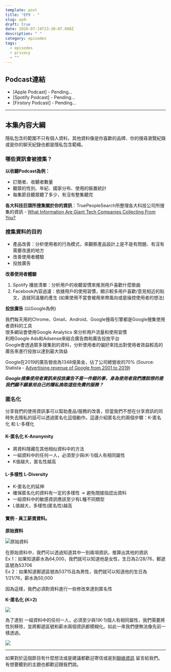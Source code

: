 ```yaml
---
template: post
title: "EP9 - "
slug: ep9-
draft: true
date: 2020-07-19T23:30:07.698Z
description: " "
category: episodes
tags:
  - episodes
  - privacy
  - ""
---
```

## Podcast連結

* \[Apple Podcast] - Pending...
* \[Spotify Podcast] - Pending...
* \[Firstory Podcast] - Pending...

- - -

## 本集內容大綱

隱私包含的範圍不只有個人資料，其他資料像是你喜歡的品牌、你的搜尋瀏覽紀錄或是你的聊天紀錄也都是隱私包含範疇。

### 哪些資訊會被搜集？

**以收聽Podcast為例：**

* 訂閱者、收聽者數量
* 聽眾的性別、年紀、國家分布、使用的裝置統計
* 每集節目聽眾聽了多少，有沒有整集聽完

**各大科技巨頭所搜集關於你的資訊**：TruePeopleSearch所整理各大科技公司所搜集的資訊 - [What Information Are Giant Tech Companies Collecting From You?](https://www.truepeoplesearch.com/insights/info-tech-companies-collecting-from-you)

### 搜集資料的目的

* 產品改善：分析使用者的行為模式，來觀察產品設計上是不是有問題、有沒有需要改進的地方
* 改善使用者體驗
* 投放廣告

**改善使用者體驗**

1. Spotify 播放清單：分析用戶的收聽習慣來推測用戶喜歡什麼歌曲
2. Facebook內容過濾：依據用戶的使用習慣，顯示較多用戶喜歡/意見相近的貼文，造就同溫層的產生 (如果使用不當會被用來帶風向或是操控使用者的想法)

**投放廣告** (以Google為例)

我們每天用的Chrome、Gmail、Android、Google搜尋引擎都是Google搜集使用者資料的工具\
很多網站會使用Google Analytics 來分析用戶流量和使用習慣\
利用Google Ads和Adsense來結合廣告商和廣告投放平台\
Google會透過眾多搜集到的資料，分析使用者的偏好來找出對使用者效益較高的廣告來進行投放以達到最大效益

Google在2019的廣告營收為1348億美金，佔了公司總營收的70% (Source: Statista - [Advertising revenue of Google from 2001 to 2019](https://www.statista.com/statistics/266249/advertising-revenue-of-google/))

***Google搜集使用者資訊來投放廣告不是一件錯的事，身為使用者我們應該想的是我們願不願意用自己的隱私換取這些免費的服務？***

### 匿名化

分享我們的使用資訊事可以幫助產品/服務的改善，但當我們不想在分享資訊的同時失去隱私的話可以透過匿名化這個動作。這邊介紹匿名化的兩個步驟：K-匿名化 和 L-多樣化

#### K-匿名化 K-Anonymity

* 將資料隱藏在其他相似資料中的方法
* 一組資料中的任何一人，必須至少與(K-1)個人有相同屬性
* K值越大，匿名性越高

#### L-多樣性 L-Diversity

* K-匿名化的延伸
* 確保匿名化的資料有一定的多樣性 → 避免間接指認出資料
* 一組資料中的敏感資訊應該至少有L種不同類型
* L值越大，多樣性(匿名性)越高

#### 實例 - 員工薪資資料。

**原始資料**

![](/media/anonymity_origin.jpg "原始資料")

在原始資料中，我們可以透過知道其中一到兩項資訊，推算出其他的資訊\
Ex 1：如果知道薪水為64,000，我們就可以知道他是女性，生日為2/28/76，郵遞區號為53706\
Ex 2：如果知道郵遞區號為53715且為男性，我們就可以知道他的生日為1/21/76，薪水為50,000

因為這樣，我們必須對資料進行一些修改來達到匿名性

**K-匿名化 (K=2)**

![](/media/anonymity_k.jpg)

為了達到 一組資料中的任何一人，必須至少與1(K-1)個人有相同屬性，我們需要將性別移除，並將郵遞區號和薪水兩個資訊都模糊化。如此一來我們便無法像先前一樣透過。

![](/media/anonymity_l.jpg)

- - -

如果對於這個節目有什麼想法或是建議都歡迎寄信或是到[聯絡資訊](/pages/contacts) 留言給我們。 有想要聽到的主題也都歡迎跟我們說。